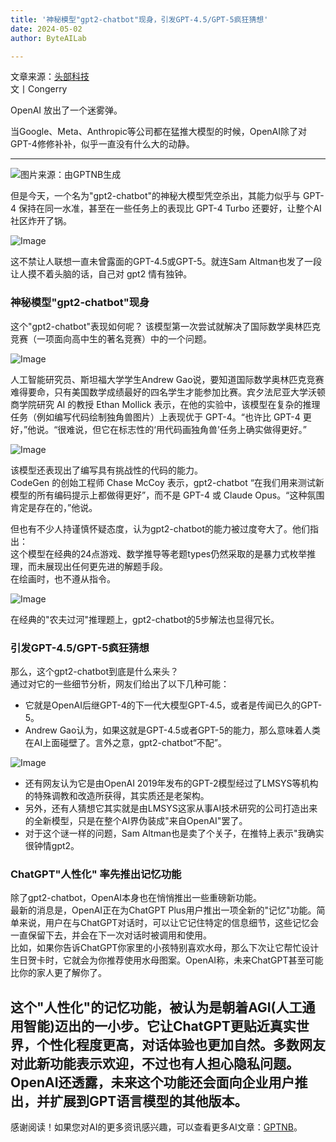 ```yaml
---
title: '神秘模型"gpt2-chatbot"现身，引发GPT-4.5/GPT-5疯狂猜想'
date: 2024-05-02
author: ByteAILab

---
```


文章来源：[头部科技](https://mp.weixin.qq.com/s/l0fHiZBoXA4x8yllk_bTjA)  
文丨Congerry

OpenAI 放出了一个迷雾弹。

当Google、Meta、Anthropic等公司都在猛推大模型的时候，OpenAI除了对GPT-4修修补补，似乎一直没有什么大的动静。

---
  

![图片来源：由GPTNB生成](http://www.jesonc.com/upload/3B33CB85B496C0CB6FBA4C2BD79320AD/1714518613747/FjuB_HrSnqOLMlH0kP3AWCgQ8DWc.png)

但是今天，一个名为"gpt2-chatbot"的神秘大模型凭空杀出，其能力似乎与 GPT-4 保持在同一水准，甚至在一些任务上的表现比 GPT-4 Turbo 还要好，让整个AI社区炸开了锅。  

![Image](http://www.jesonc.com/FuTJl4OsPYE69OIhiiknJZ4HeZer)

这不禁让人联想一直未曾露面的GPT-4.5或GPT-5。就连Sam Altman也发了一段让人摸不着头脑的话，自己对 gpt2 情有独钟。

### 神秘模型"gpt2-chatbot"现身

这个"gpt2-chatbot"表现如何呢？
该模型第一次尝试就解决了国际数学奥林匹克竞赛（一项面向高中生的著名竞赛）中的一个问题。  

![Image](http://www.jesonc.com/Fv2kT85VOb56us7Ym_-aWTLeSTFF)

人工智能研究员、斯坦福大学学生Andrew Gao说，要知道国际数学奥林匹克竞赛难得要命，只有美国数学成绩最好的四名学生才能参加比赛。宾夕法尼亚大学沃顿商学院研究 AI 的教授 Ethan Mollick 表示，在他的实验中，该模型在复杂的推理任务（例如编写代码绘制独角兽图片）上表现优于 GPT-4。“也许比 GPT-4 更好，”他说。“很难说，但它在标志性的‘用代码画独角兽’任务上确实做得更好。”

![Image](http://www.jesonc.com/FnyskPZ5DkPzWw3hbE3_80BfsKgD)

该模型还表现出了编写具有挑战性的代码的能力。  
CodeGen 的创始工程师 Chase McCoy 表示，gpt2-chatbot “在我们用来测试新模型的所有编码提示上都做得更好”，而不是 GPT-4 或 Claude Opus。“这种氛围肯定是存在的，”他说。

但也有不少人持谨慎怀疑态度，认为gpt2-chatbot的能力被过度夸大了。他们指出：  
这个模型在经典的24点游戏、数学推导等老题types仍然采取的是暴力式枚举推理，而未展现出任何更先进的解题手段。  
在绘画时，也不遵从指令。

![Image](http://www.jesonc.com/Fq0FXrn3Zq-rgPActLelzy1gze3Q)

在经典的"农夫过河"推理题上，gpt2-chatbot的5步解法也显得冗长。

### 引发GPT-4.5/GPT-5疯狂猜想  

那么，这个gpt2-chatbot到底是什么来头？  
通过对它的一些细节分析，网友们给出了以下几种可能：  
- 它就是OpenAI后继GPT-4的下一代大模型GPT-4.5，或者是传闻已久的GPT-5。  
- Andrew Gao认为，如果这就是GPT-4.5或者GPT-5的能力，那么意味着人类在AI上面碰壁了。言外之意，gpt2-chatbot“不配”。  

![Image](http://www.jesonc.com/Fsqn6R5-phHOXVYha68R25qSbyx5)

- 还有网友认为它是由OpenAI 2019年发布的GPT-2模型经过了LMSYS等机构的特殊调教和改造所获得，其实质还是老架构。  
- 另外，还有人猜想它其实就是由LMSYS这家从事AI技术研究的公司打造出来的全新模型，只是在整个AI界伪装成"来自OpenAI"罢了。  
- 对于这个谜一样的问题，Sam Altman也是卖了个关子，在推特上表示"我确实很钟情gpt2。

### ChatGPT"人性化" 率先推出记忆功能  

除了gpt2-chatbot，OpenAI本身也在悄悄推出一些重磅新功能。  
最新的消息是，OpenAI正在为ChatGPT Plus用户推出一项全新的"记忆"功能。简单来说，用户在与ChatGPT对话时，可以让它记住特定的信息细节，这些记忆会一直保留下去，并会在下一次对话时被调用和使用。  
比如，如果你告诉ChatGPT你家里的小孩特别喜欢水母，那么下次让它帮忙设计生日贺卡时，它就会为你推荐使用水母图案。OpenAI称，未来ChatGPT甚至可能比你的家人更了解你了。  

这个"人性化"的记忆功能，被认为是朝着AGI(人工通用智能)迈出的一小步。它让ChatGPT更贴近真实世界，个性化程度更高，对话体验也更加自然。多数网友对此新功能表示欢迎，不过也有人担心隐私问题。  
OpenAI还透露，未来这个功能还会面向企业用户推出，并扩展到GPT语言模型的其他版本。
---
感谢阅读！如果您对AI的更多资讯感兴趣，可以查看更多AI文章：[GPTNB](https://gptnb.com)。